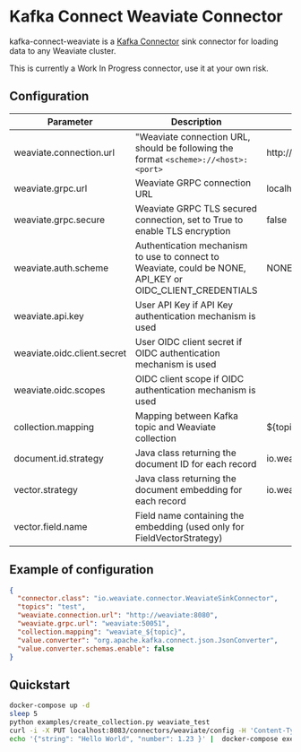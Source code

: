 # Kafka Connect Weaviate Connector

kafka-connect-weaviate is a [Kafka Connector](http://kafka.apache.org/documentation.html#connect) sink connector
for loading data to any Weaviate cluster.

This is currently a Work In Progress connector, use it at your own risk.

## Configuration

| Parameter                   | Description                                                                                               | Default value                                         |
|-----------------------------|-----------------------------------------------------------------------------------------------------------|-------------------------------------------------------|
| weaviate.connection.url     | "Weaviate connection URL, should be following the format `<scheme>://<host>:<port>`                       | http://localhost:8080                                 |
| weaviate.grpc.url           | Weaviate GRPC connection URL                                                                              | localhost:50051                                       |
| weaviate.grpc.secure        | Weaviate GRPC TLS secured connection, set to True to enable TLS encryption                                | false                                                 |
| weaviate.auth.scheme        | Authentication mechanism to use to connect to Weaviate, could be NONE, API_KEY or OIDC_CLIENT_CREDENTIALS | NONE                                                  |
| weaviate.api.key            | User API Key if API Key authentication mechanism is used                                                  |                                                       |
| weaviate.oidc.client.secret | User OIDC client secret if OIDC authentication mechanism is used                                          |                                                       |
| weaviate.oidc.scopes        | OIDC client scope if OIDC authentication mechanism is used                                                |                                                       |
| collection.mapping          | Mapping between Kafka topic and Weaviate collection                                                       | ${topic}                                              |
| document.id.strategy        | Java class returning the document ID for each record                                                      | io.weaviate.connector.idstrategy.NoIdStrategy         |
| vector.strategy             | Java class returning the document embedding for each record                                               | io.weaviate.connector.vectorstrategy.NoVectorStrategy |
| vector.field.name           | Field name containing the embedding (used only for FieldVectorStrategy)                                   |                                                       |


## Example of configuration

```json
{
  "connector.class": "io.weaviate.connector.WeaviateSinkConnector",
  "topics": "test",
  "weaviate.connection.url": "http://weaviate:8080",
  "weaviate.grpc.url": "weaviate:50051",
  "collection.mapping": "weaviate_${topic}",
  "value.converter": "org.apache.kafka.connect.json.JsonConverter",
  "value.converter.schemas.enable": false
}
```

## Quickstart

```bash
docker-compose up -d
sleep 5
python examples/create_collection.py weaviate_test
curl -i -X PUT localhost:8083/connectors/weaviate/config -H 'Content-Type:application/json' --data @examples/weaviate-simple-sink.json
echo '{"string": "Hello World", "number": 1.23 }' |  docker-compose exec -T kafka kafka-console-producer --bootstrap-server localhost:9092 --topic test
```
